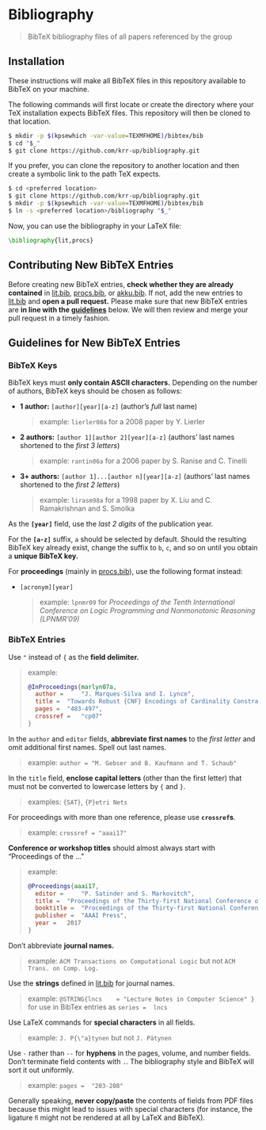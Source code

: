 # Bibliography

> BibTeX bibliography files of all papers referenced by the group

## Installation

These instructions will make all BibTeX files in this repository available to BibTeX on your machine.

The following commands will first locate or create the directory where your TeX installation expects BibTeX files.
This repository will then be cloned to that location.

```sh
$ mkdir -p $(kpsewhich -var-value=TEXMFHOME)/bibtex/bib
$ cd "$_"
$ git clone https://github.com/krr-up/bibliography.git
```

If you prefer, you can clone the repository to another location and then create a symbolic link to the path TeX expects.

```sh
$ cd <preferred location>
$ git clone https://github.com/krr-up/bibliography.git
$ mkdir -p $(kpsewhich -var-value=TEXMFHOME)/bibtex/bib
$ ln -s <preferred location>/bibliography "$_"
```

Now, you can use the bibliography in your LaTeX file:

```latex
\bibliography{lit,procs}
```

## Contributing New BibTeX Entries

Before creating new BibTeX entries, **check whether they are already contained** in [lit.bib], [procs.bib], or [akku.bib].
If not, add the new entries to [lit.bib] and **open a pull request.**
Please make sure that new BibTeX entries are **in line with the [guidelines](#guidelines-for-new-bibtex-entries)** below.
We will then review and merge your pull request in a timely fashion.

## Guidelines for New BibTeX Entries

### BibTeX Keys

BibTeX keys must **only contain ASCII characters.**
Depending on the number of authors, BibTeX keys should be chosen as follows:

- **1 author:** `[author][year][a-z]` (author’s *full* last name)
  
  > example: `lierler08a` for a 2008 paper by Y. Lierler
- **2 authors:** `[author 1][author 2][year][a-z]` (authors’ last names shortened to the *first 3 letters*)
  
  > example: `rantin06a` for a 2006 paper by S. Ranise and C. Tinelli
- **3+ authors:** `[author 1]...[author n][year][a-z]` (authors’ last names shortened to the *first 2 letters*)
  
  > example: `lirasm98a` for a 1998 paper by X. Liu and C. Ramakrishnan and S. Smolka

As the **`[year]`** field, use the *last 2 digits* of the publication year.

For the **`[a-z]`** suffix, `a` should be selected by default.
Should the resulting BibTeX key already exist, change the suffix to `b`, `c`, and so on until you obtain a **unique BibTeX key.**

For **proceedings** (mainly in [procs.bib]), use the following format instead:

- `[acronym][year]`
  
  > example: `lpnmr09` for *Proceedings of the Tenth International Conference on Logic Programming and Nonmonotonic Reasoning (LPNMR’09)*

### BibTeX Entries

Use `"` instead of `{` as the **field delimiter.**

> example:
> ```bibtex
> @InProceedings{marlyn07a,
>   author =	 "J. Marques-Silva and I. Lynce",
>   title =	 "Towards Robust {CNF} Encodings of Cardinality Constraints",
>   pages =	 "483-497",
>   crossref =	 "cp07"
> }
> ```

In the `author` and `editor` fields, **abbreviate first names** to the *first letter* and omit additional first names.
Spell out last names.

> example: `author = "M. Gebser and B. Kaufmann and T. Schaub"`

In the `title` field, **enclose capital letters** (other than the first letter) that must not be converted to lowercase letters by `{` and `}`.

> examples: `{SAT}`, `{P}etri Nets`

For proceedings with more than one reference, please use **`crossref`s**.

> example: `crossref = "aaai17"`

**Conference or workshop titles** should almost always start with “Proceedings of the …”

> example:
> ```bibtex
> @Proceedings{aaai17,
>   editor =	 "P. Satinder and S. Markovitch",
>   title =	 "Proceedings of the Thirty-first National Conference on Artificial Intelligence (AAAI'17)",
>   booktitle =	 "Proceedings of the Thirty-first National Conference on Artificial Intelligence (AAAI'17)",
>   publisher =	 "AAAI Press",
>   year =	 2017
> }
> ```

Don’t abbreviate **journal names.**

> example: `ACM Transactions on Computational Logic` but not `ACM Trans. on Comp. Log.`

Use the **strings** defined in [lit.bib] for journal names.

> example: `@STRING{lncs    = "Lecture Notes in Computer Science" }` for use in BibTex entries as `series =	 lncs`

Use LaTeX commands for **special characters** in all fields.

> example: `J. P{\"a}tynen` but not `J. Pätynen`

Use `-` rather than `--` for **hyphens** in the pages, volume, and number fields.
Don’t terminate field contents with `.`.
The bibliography style and BibTeX will sort it out uniformly.

> example: `pages =	 "203-208"`

Generally speaking, **never copy/paste** the contents of fields from PDF files because this might lead to issues with special characters (for instance, the ligature `ﬁ` might not be rendered at all by LaTeX and BibTeX).

[akku.bib]: akku.bib
[lit.bib]: lit.bib
[procs.bib]: procs.bib
